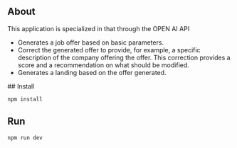 ## About

This application is specialized in that through the OPEN AI API

- Generates a job offer based on basic parameters.
- Correct the generated offer to provide, for example, a specific description of the company offering the offer. This correction provides a score and a recommendation on what should be modified.
- Generates a landing based on the offer generated.

## Install

```bash
npm install
```

## Run

```bash
npm run dev
```
